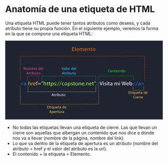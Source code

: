 # Anatomía de una etiqueta de HTML

Una etiqueta HTML puede tener tantos atributos como desees, y cada atributo tiene su propia función. En el siguiente ejemplo, veremos la forma en la que se compone una etiqueta HTML:

![Anatomía de una etiqueta de HTML](./img/anatomia-etiqueta-html.png)

- No todas las etiquetas llevan una etiqueta de cierre. Las que llevan un cierre son aquellas que albergan un contenido que nos dice a dónde nos va a llevar (nombre de la página, nombre del link).
- Lo que va dentro de la etiqueta de apertura es un atributo (nombre del atributo = href y el valor del atributo es la url).
- El contenido + la etiqueta = Elemento.